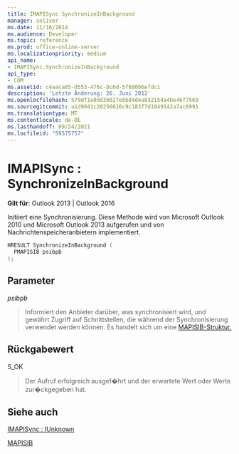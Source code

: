 ```yaml
---
title: IMAPISync SynchronizeInBackground
manager: soliver
ms.date: 11/16/2014
ms.audience: Developer
ms.topic: reference
ms.prod: office-online-server
ms.localizationpriority: medium
api_name:
- IMAPISync.SynchronizeInBackground
api_type:
- COM
ms.assetid: c4aaca65-d553-476c-8c6d-5f880b6efdc1
description: 'Letzte Änderung: 26. Juni 2012'
ms.openlocfilehash: 579df1e0dd3b027e8bd4dea832154a4be46f7569
ms.sourcegitcommit: a1d9041c20256616c9c183f7d1049142a7ac6991
ms.translationtype: MT
ms.contentlocale: de-DE
ms.lasthandoff: 09/24/2021
ms.locfileid: "59575757"
---
```

# <a name="imapisync--synchronizeinbackground"></a>IMAPISync : SynchronizeInBackground

 
  
**Gilt für**: Outlook 2013 | Outlook 2016 
  
 Initiiert eine Synchronisierung. Diese Methode wird von Microsoft Outlook 2010 und Microsoft Outlook 2013 aufgerufen und von Nachrichtenspeicheranbietern implementiert. 
  
```cpp
HRESULT SynchronizeInBackground (
  PMAPISIB psibpb
);
```

## <a name="parameters"></a>Parameter

 _psibpb_
  
> Informiert den Anbieter darüber, was synchronisiert wird, und gewährt Zugriff auf Schnittstellen, die während der Synchronisierung verwendet werden können. Es handelt sich um eine [MAPISIB-Struktur.](mapisib.md) 
    
## <a name="return-value"></a>Rückgabewert

S_OK 
  
> Der Aufruf erfolgreich ausgef�hrt und der erwartete Wert oder Werte zur�ckgegeben hat.
    
## <a name="see-also"></a>Siehe auch



[IMAPISync : IUnknown](imapisynciunknown.md)
  
[MAPISIB](mapisib.md)

